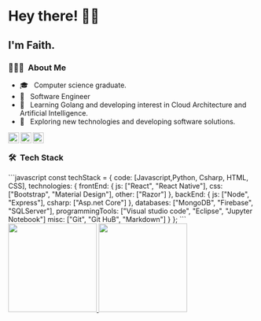 <!-- Greeting -->
# Hey there! :wave::smiley:
<h2>I'm Faith.</h2>

<h3> 👨🏻‍💻 &nbsp;About Me </h3>

- 🎓 &nbsp; Computer science graduate.
- 💼 &nbsp; Software Engineer
- 🌱 &nbsp; Learning Golang and developing interest in Cloud Architecture and Artificial Intelligence.
- 🤔 &nbsp; Exploring new technologies and developing software solutions.

<!-- Social Handles -->
<!--<a href="https://twitter.com/I_am_techsol">
  <img align="left" alt=Faith's Twitter" width="22px" src="https://cdn.jsdelivr.net/npm/simple-icons@v3/icons/twitter.svg" />
</a>-->
<a href="https://www.linkedin.com/in/faith-adeoti-ab2131114/">
  <img align="left" alt="Faith's Linkdein" width="22px" src="https://cdn.jsdelivr.net/npm/simple-icons@v3/icons/linkedin.svg" />
</a>
<a href="https://github.com/Techso">
  <img align="left" alt="Faith's Github" width="22px" src="https://cdn.jsdelivr.net/npm/simple-icons@v3/icons/github.svg" />
</a>
<a mailto:"faithadeoti21@gmail.com">
  <img align="left" alt="Faith's Mail" width="22px" src="https://cdn.jsdelivr.net/npm/simple-icons@v3/icons/gmail.svg" />
</a>
<br />

<h3> 🛠 &nbsp;Tech Stack</h3>
```javascript
const techStack = {
   code: [Javascript,Python, Csharp, HTML, CSS],
   technologies: {
      frontEnd: {
         js: ["React", "React Native"],
         css: ["Bootstrap", "Material Design"],
         other: ["Razor"]
      },
      backEnd: {
         js: ["Node", "Express"],
         csharp: ["Asp.net Core"]
      },
      databases: ["MongoDB", "Firebase", "SQLServer"],
      programmingTools: ["Visual studio code", "Eclipse", "Jupyter Notebook"]
      misc: ["Git", "Git HuB", "Markdown"]
   }
};
```
</br>

<a href="https://github.com/Techso">
  <img height="180em" src="https://github-readme-stats.vercel.app/api?username=Techso&theme=buefy&show_icons=true" />
  <img height="180em" src="https://github-readme-stats.vercel.app/api/top-langs/?username=Techso&theme=buefy&layout=compact" />
</a>

